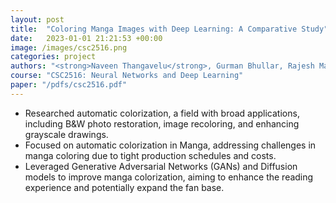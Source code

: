 ```yaml
---
layout: post
title:  "Coloring Manga Images with Deep Learning: A Comparative Study"
date:   2023-01-01 21:21:53 +00:00
image: /images/csc2516.png
categories: project
authors: "<strong>Naveen Thangavelu</strong>, Gurman Bhullar, Rajesh Marudhachalam"
course: "CSC2516: Neural Networks and Deep Learning"
paper: "/pdfs/csc2516.pdf"
---
```

- Researched automatic colorization, a field with broad applications, including B&W photo 
restoration, image recoloring, and enhancing grayscale drawings.
- Focused on automatic colorization in Manga, addressing challenges in manga coloring due to 
tight production schedules and costs.
- Leveraged Generative Adversarial Networks (GANs) and Diffusion models to improve manga 
colorization, aiming to enhance the reading experience and potentially expand the fan base.

